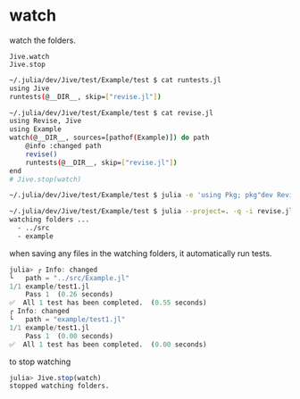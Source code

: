 # watch

watch the folders.

```@docs
Jive.watch
Jive.stop
```

```sh
~/.julia/dev/Jive/test/Example/test $ cat runtests.jl
using Jive
runtests(@__DIR__, skip=["revise.jl"])

~/.julia/dev/Jive/test/Example/test $ cat revise.jl
using Revise, Jive
using Example
watch(@__DIR__, sources=[pathof(Example)]) do path
    @info :changed path
    revise()
    runtests(@__DIR__, skip=["revise.jl"])
end
# Jive.stop(watch)

~/.julia/dev/Jive/test/Example/test $ julia -e 'using Pkg; pkg"dev Revise .."'

~/.julia/dev/Jive/test/Example/test $ julia --project=. -q -i revise.jl example
watching folders ...
  - ../src
  - example
```

when saving any files in the watching folders, it automatically run tests.

```julia
julia> ┌ Info: changed
└   path = "../src/Example.jl"
1/1 example/test1.jl
    Pass 1  (0.26 seconds)
✅  All 1 test has been completed.  (0.55 seconds)
┌ Info: changed
└   path = "example/test1.jl"
1/1 example/test1.jl
    Pass 1  (0.00 seconds)
✅  All 1 test has been completed.  (0.00 seconds)
```

to stop watching

```julia
julia> Jive.stop(watch)
stopped watching folders.
```
